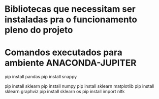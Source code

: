 # Bibliotecas que necessitam ser instaladas pra o funcionamento pleno do projeto
# Comandos executados para ambiente ANACONDA-JUPITER

pip install pandas
pip install snappy

pip install sklearn
pip install numpy
pip install sklearn matplotlib
pip install sklearn graphviz
pip install sklearn os
pip install import nltk
